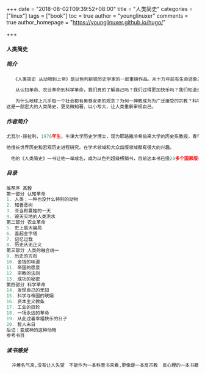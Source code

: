 +++
date = "2018-08-02T09:39:52+08:00"
title = "人类简史"
categories = ["linux"]
tags = ["book"]
toc = true
author = "younglinuxer"
comments = true
author_homepage =  "https://younglinuxer.github.io/hugo/"

+++

#### 人类简史

##### 简介
```python
　　《人类简史 从动物到上帝》是以色列新锐历史学家的一部重磅作品。从十万年前有生命迹象开始到21世纪资本、科技交织的人类发展史。十万年前，地球上至少有六个人种，为何今天却只剩下了我

　　从认知革命、农业革命到科学革命，我们真的了解自己吗？我们过得更加快乐吗？我们知道金钱和宗教从何而来，为何产生吗？人类创建的帝国为何一个个衰亡又兴起？

　　为什么地球上几乎每一个社会都有男尊女卑的观念？为何一神教成为为广泛接受的宗教？科学和资本主义如何成为现代社会重要的信条？理清影响人类发展的重大脉络，挖掘人类文化、宗教、法律、国家、信贷等产生的根源。
这是一部宏大的人类简史，更见微知著、以小写大，让人类重新审视自己。
```
##### 作者简介
```python
尤瓦尔·赫拉利，1976年生，牛津大学历史学博士，现为耶路撒冷希伯来大学的历史系教授，青年怪才，全球瞩目的新锐历史学家。

他擅长世界历史和宏观历史进程研究。在学术领域和大众出版领域都有很大的兴趣。

　他的《人类简史》一书让他一举成名，成为以色列超级畅销书，目前这本书已授20多个国家版权，在历史学之外，人类学、生态学、基因学等领域的知识信手拈来，根据图书改变的课程上传YOUTUBE后风靡全球，拥有大批青年粉丝。写书，视频课程之外，他还开设有专栏
```
##### 目录
```python
推荐序 高毅
第一部分 认知革命
1. 人类：一种也没什么特别的动物
2. 知善恶树
3. 亚当和夏娃的一天
4. 毁天灭地的人类洪水
第二部分 农业革命
5. 史上最大骗局
6. 盖起金字塔
7. 记忆过载
8. 历史从无正义
第三部分 人类的融合统一
9. 历史的方向
10. 金钱的味道
11. 帝国的愿景
12. 宗教的法则
13. 成功的秘密
第四部分 科学革命
14. 发现自己的无知
15. 科学与帝国的联姻
16. 资本主义教条
17. 工业的巨轮
18. 一场永远的革命
19. 从此过着幸福快乐的日子
20. 智人末日
后记：变成神的这种动物
参考书目
```
##### 读书感受
```python
  冲着名气来,没有让人失望　不能作为一本科普书来看,更像是一本反宗教　反心理的一本书籍　确实有颠覆三观　当然这种书籍必然会有不可取之处　自己取舍吧
```

